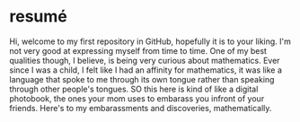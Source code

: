 # resumé
Hi, welcome to my first repository in GitHub, hopefully it is to your liking. I'm not very good at expressing myself from time to time. One of my best qualities though, I believe, is being very curious about mathematics. Ever since I was a child, I felt like I had an affinity for mathematics, it was like a language that spoke to me through its own tongue rather than speaking through other people's tongues. SO this here is kind of like a digital photobook, the ones your mom uses to embarass you infront of your friends. Here's to my embarassments and discoveries, mathematically. 
